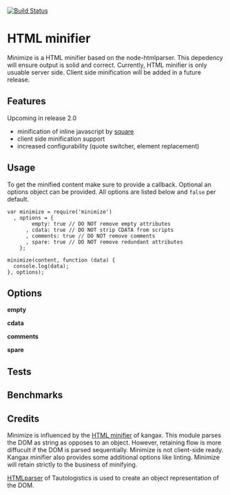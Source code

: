 [![Build Status][status]](https://travis-ci.org/Moveo/minimize)

[status]: https://travis-ci.org/Moveo/minimize.png?branch=master

# HTML minifier

Minimize is a HTML minifier based on the node-htmlparser. This depedency will
ensure output is solid and correct. Currently, HTML minifier is only usuable
server side. Client side minification will be added in a future release.

## Features


Upcoming in release 2.0 
 
- minification of inline javascript by [square](https://github.com/observing/square)
- client side minification support
- increased configurability (quote switcher, element replacement)

## Usage

To get the minified content make sure to provide a callback. Optional an options
object can be provided. All options are listed below and `false` per default.

```
var minimize = require('minimize')
  , options = {
        empty: true // DO NOT remove empty attributes 
      , cdata: true // DO NOT strip CDATA from scripts
      , comments: true // DO NOT remove comments
      , spare: true // DO NOT remove redundant attributes
    };

minimize(content, function (data) {
  console.log(data);
}, options);

```

## Options

**empty**

**cdata**

**comments**

**spare**

## Tests



## Benchmarks


## Credits
Minimize is influenced by the [HTML minifier](kangax) of kangax. This module 
parses the DOM as string as opposes to an object. However, retaining flow is more 
diffucult if the DOM is parsed sequentially. Minimize is not client-side ready.
Kangax minifier also provides some additional options like linting. Minimize
will retain strictly to the business of minifying. 

[HTMLparser](tauto) of Tautologistics is used to create an object representation 
of the DOM. 

[kangax]: https://github.com/kangax/html-minifier
[tauto]: https://github.com/tautologistics/node-htmlparser
